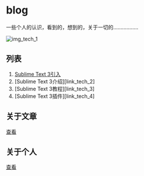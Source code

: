 # blog
一些个人的认识，看到的，想到的，关于一切的.................

![img_tech_1]

## 列表

1. [Sublime Text 3引入][link_tech_1]
2. [Sublime Text 3介绍][link_tech_2]
3. [Sublime Text 3教程][link_tech_3]
4. [Sublime Text 3插件][link_tech_4]


## 关于文章

[查看][link_me_2]

## 关于个人

[查看][link_me_1]










[link_tech_1]:https://github.com/star45/blog/blob/master/blogTech/SublimeText3/1_ST3引入.md  "关于Sublime Text 引入介绍" 
[link_tech_1]:https://github.com/star45/blog/blob/master/blogTech/SublimeText3/2_ST3介绍.md  "关于Sublime Text 3 自身介绍" 
[link_tech_1]:https://github.com/star45/blog/blob/master/blogTech/SublimeText3/3_ST3教程.md  "关于Sublime Text 3 教程介绍" 
[link_tech_1]:https://github.com/star45/blog/blob/master/blogTech/SublimeText3/4_ST3插件.md  "关于Sublime Text 3 插件介绍" 


[link_me_1]:http://weibo.com/starsxlk  "个人微博"
[link_me_2]:http://blog.csdn.net/yangwangxlk  "个人博客"
 

[img_tech_1]:https://github.com/star45/blog/blob/master/blogTech/a.jpg "刘若英" 


